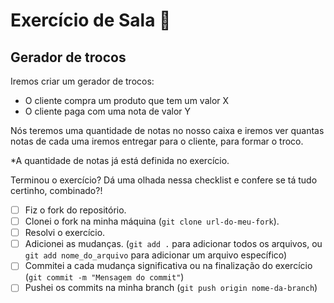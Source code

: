 # Exercício de Sala 🏫  

## Gerador de trocos

Iremos criar um gerador de trocos:

- O cliente compra um produto que tem um valor X
- O cliente paga com uma nota de valor Y

Nós teremos uma quantidade de notas no nosso caixa e iremos ver quantas notas de cada uma iremos entregar para o cliente, para formar o troco.

*A quantidade de notas já está definida no exercício.

Terminou o exercício? Dá uma olhada nessa checklist e confere se tá tudo certinho, combinado?!

- [ ] Fiz o fork do repositório.
- [ ] Clonei o fork na minha máquina (`git clone url-do-meu-fork`).
- [ ] Resolvi o exercício.
- [ ] Adicionei as mudanças. (`git add .` para adicionar todos os arquivos, ou `git add nome_do_arquivo` para adicionar um arquivo específico)
- [ ] Commitei a cada mudança significativa ou na finalização do exercício (`git commit -m "Mensagem do commit"`)
- [ ] Pushei os commits na minha branch (`git push origin nome-da-branch`)
